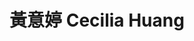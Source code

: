 ---
chinese_name: 黃意婷
english_name: Cecilia Huang
title: 黃意婷 Cecilia Huang
id: ceciliahuang
collection: members
position: Part-time Research Assistant
type: part-time research assistant
department: 經濟學系碩士班二年級
image_path: https://source.unsplash.com/collection/139386/600x600?a=.png
photo: pt_ra/bio-photo.jpg
blurb: 123
---